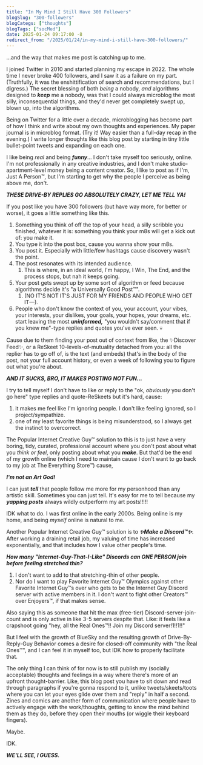 ```yaml
---
title: "In My Mind I Still Have 300 Followers"
blogSlug: "300-followers"
blogCategs: ["thoughts"]
blogTags: ["socMed"]
date: 2025-01-24 09:17:00 -8
redirect_from: "/2025/01/24/in-my-mind-i-still-have-300-followers/"
---
```

…and the way that makes me post is catching up to me.

I joined Twitter in 2010 and started planning my escape in 2022. The whole time I never broke 400 followers, and I saw it as a failure on my part. (Truthfully, it was the enshittification of search and recommendations, but I digress.) The secret blessing of both *being* a nobody, *and* algorithms designed to ***keep*** me a nobody, was that I could always microblog the most silly, inconsequential things, and they'd never get completely swept up, blown up, into the algorithms.

Being on Twitter for a little over a decade, microblogging has become part of how I think and write about my own thoughts and experiences. My paper journal is in microblog format. (Try it! Way easier than a full-day recap in the evening.) I write longer thoughts like this blog post by starting in tiny little bullet-point tweets and expanding on each one.

I like being *real* and being ***funny***… I don't take myself too seriously, online. I'm not professionally in any creative industries, and I don't make studio-apartment-level money being a content creator. So, I like to post as if I'm, Just A Person™, but I'm starting to get why the people I perceive as being above me, don't.

***THESE DRIVE-BY REPLIES GO ABSOLUTELY CRAZY, LET ME TELL YA!***

If you post like you have 300 followers (but have way more, for better or worse), it goes a little something like this.

1. Something you think of off the top of your head, a silly scribble you finished, whatever it is: something you think your m8s will get a kick out of: you make it.
2. You type it into the post box, cause you wanna show your m8s.
3. You post it. Especially with little/few hashtags cause discovery wasn't the point.
4. The post resonates with its intended audience.
   1. This is where, in an ideal world, I'm happy, I Win, The End, and the process stops, but nah it keeps going.
5. Your post gets swept up by some sort of algorithm or feed because algorithms decide it's "a Universally Good Post™".
   1. (NO IT'S NOT IT'S JUST FOR MY FRIENDS AND PEOPLE WHO GET IT—).
6. People who don't know the context of you, your account, your vibes, your interests, your dislikes, your goals, your hopes, your dreams, etc. start leaving the most ***uninformed,*** "you wouldn't say/comment that if you knew me"-type replies and quotes you've ever seen. 💀

Cause due to them finding your post out of context from like, the ✨Discover Feed✨, or a ReSkeet 10-levels-of-mutuality detached from you: all the replier has to go off of, is the text (and embeds) that's in the body of the post, not your full account history, or even a week of following you to figure out what you're about.

***AND IT SUCKS, BRO, IT MAKES POSTING NOT FUN…***

I try to tell myself I don't have to like or reply to the "ok, *obviously* you don't go here" type replies and quote-ReSkeets but it's hard, cause:

1. it makes me feel like I'm ignoring people. I don't like feeling ignored, so I project/sympathize.
2. one of my least favorite things is being misunderstood, so I always get the instinct to overcorrect.

The Popular Internet Creative Guy™ solution to this is to just have a very boring, tidy, curated, professional account where you don't post about what you *think or feel*, only posting about what you ***make***. But that'd be the end of my growth online (which I need to maintain cause I don't want to go back to my job at The Everything Store™) cause,

***I'm not an Art God!***

I can just ***tell*** that people follow me more for my personhood than any artistic skill. Sometimes you can just tell. It's easy for me to tell because my ***yapping posts*** always wildly outperform my art posts!!!!!

IDK what to do. I was first online in the early 2000s. Being online is my home, and being *myself* online is natural to me.

Another Popular Internet Creative Guy™ solution is to ***✨Make a Discord™✨***. After working a draining retail job, my valuing of time has increased exponentially, and that includes how I value other people's time.

***How many "Internet-Guy-That-I-Like" Discords can ONE PERSON join before feeling stretched thin?***

1. I don't want to add to that stretching-thin of other people.
2. Nor do I want to play Favorite Internet Guy™ Olympics against other Favorite Internet Guy™s over who gets to be the Internet Guy Discord server with active members in it. I don't want to fight other Creators™ over Enjoyers™, if that makes sense.

Also saying this as someone that hit the max (free-tier) Discord-server-join-count and is only active in like 3-5 servers despite that. Like: it feels like a crapshoot going "hey, all the Real Ones™!! Join my Discord server!1!!1!!"

But I feel with the growth of BlueSky and the resulting growth of Drive-By-Reply-Guy Behavior comes a desire for closed-off community with "the Real Ones™", and I can feel it in myself too, but IDK how to properly facilitate that.

The only thing I can think of for now is to still publish my (socially acceptable) thoughts and feelings in a way where there's more of an upfront thought-barrier. Like, this blog post you have to sit down and read through paragraphs if you're gonna respond to it, unlike tweets/skeets/toots where you can let your eyes glide over them and "reply" in half a second. Zines and comics are another form of communication where people have to actively engage with the work/thoughts, getting to know the mind behind them as they do, before they open their mouths (or wiggle their keyboard fingers).

Maybe.

IDK.

***WE'LL SEE, I GUESS.***